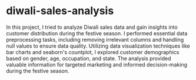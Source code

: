 # diwali-sales-analysis

In this project, I tried to analyze Diwali sales data and gain insights into customer distribution during the festive season. I performed essential data preprocessing tasks, including removing irrelevant columns and handling null values to ensure data quality. Utilizing data visualization techniques like bar charts and seaborn's countplot, I explored customer demographics based on gender, age, occupation, and state. The analysis provided valuable information for targeted marketing and informed decision-making during the festive season.
